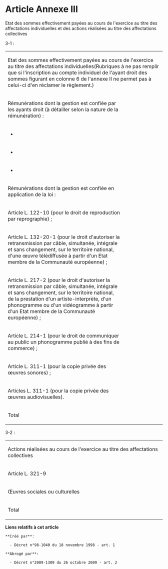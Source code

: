 # Article Annexe III

Etat des sommes effectivement payées au cours de l'exercice au titre des affectations individuelles et des actions réalisées
au titre des affectations collectives

3-1 :

<table>
  <tbody>
    <tr>
      <td width="605" colspan="2" valign="top">

Etat des sommes effectivement payées au cours de l'exercice au titre des affectations individuelles(Rubriques à ne pas
remplir que si l'inscription au compte individuel de l'ayant droit des sommes figurant en colonne 6 de l'annexe II ne permet
pas à celui-ci d'en réclamer le règlement.)

</td>
    </tr>
    <tr>
      <td width="454" valign="top">

Rémunérations dont la gestion est confiée par les ayants droit (à détailler selon la nature de la rémunération) :

</td>
      <td rowspan="11" width="151" valign="top">
    </td></tr>
    <tr>
      <td valign="top" width="454">

-

</td>
    </tr>
    <tr>
      <td valign="top" width="454">

-

</td>
    </tr>
    <tr>
      <td valign="top" width="454">

-

</td>
    </tr>
    <tr>
      <td width="454" valign="top">

Rémunérations dont la gestion est confiée en application de la loi :

</td>
    </tr>
    <tr>
      <td valign="top" width="454">

Article L. 122-10 (pour le droit de reproduction par reprographie) ;

</td>
    </tr>
    <tr>
      <td valign="top" width="454">

Article L. 132-20-1 (pour le droit d'autoriser la retransmission par câble, simultanée, intégrale et sans changement, sur le
territoire national, d'une œuvre télédiffusée à partir d'un Etat membre de la Communauté européenne) ;

</td>
    </tr>
    <tr>
      <td valign="top" width="454">

Article L. 217-2 (pour le droit d'autoriser la retransmission par câble, simultanée, intégrale et sans changement, sur le
territoire national, de la prestation d'un artiste-interprète, d'un phonogramme ou d'un vidéogramme à partir d'un Etat membre
de la Communauté européenne) ;

</td>
    </tr>
    <tr>
      <td width="454" valign="top">

Article L. 214-1 (pour le droit de communiquer au public un phonogramme publié à des fins de commerce) ;

</td>
    </tr>
    <tr>
      <td width="454" valign="top">

Article L. 311-1 (pour la copie privée des œuvres sonores) ;

</td>
    </tr>
    <tr>
      <td valign="top" width="454">

Articles L. 311-1 (pour la copie privée des œuvres audiovisuelles).

</td>
    </tr>
    <tr>
      <td valign="top" width="454">

Total

</td>
      <td valign="top" width="151">
    </td></tr>
  </tbody>
</table>

3-2 :

<table>
  <tbody>
    <tr>
      <td colspan="2" width="605">

Actions réalisées au cours de l'exercice au titre des affectations collectives

</td>
    </tr>
    <tr>
      <td valign="top" width="453">

Article L. 321-9

</td>
      <td width="152" valign="top">
    </td></tr>
    <tr>
      <td width="453" valign="top">

Œuvres sociales ou culturelles

</td>
      <td valign="top" width="152">
    </td></tr>
    <tr>
      <td valign="top" width="453">

Total

</td>
      <td valign="top" width="152">
    </td></tr>
  </tbody>
</table>

**Liens relatifs à cet article**

	**Créé par**:

	  - Décret n°98-1040 du 18 novembre 1998 - art. 1

	**Abrogé par**:

	  - Décret n°2009-1309 du 26 octobre 2009 - art. 2
